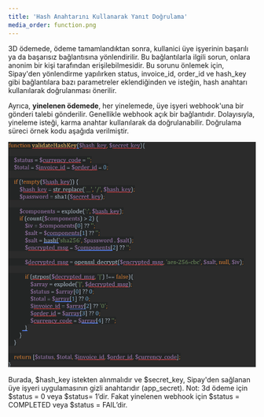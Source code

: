 ```yaml
---
title: 'Hash Anahtarını Kullanarak Yanıt Doğrulama'
media_order: function.png
---
```


3D ödemede, ödeme tamamlandıktan sonra, kullanici üye işyerinin başarılı ya da  başarısız bağlantısına yönlendirilir. Bu bağlantılarla ilgili sorun, onlara anonim bir kişi tarafından erişilebilmesidir. Bu sorunu önlemek için, Sipay'den yönlendirme yapılırken status, invoice_id, order_id ve hash_key gibi bağlantılara bazı parametreler eklendiğinden ve isteğin, hash anahtarı kullanılarak doğrulanması önerilir.

Ayrıca, **yinelenen ödemede**, her yinelemede, üye işyeri webhook'una bir gönderi talebi gönderilir. Genellikle webhook açık bir bağlantıdır. Dolayısıyla, yineleme isteği, karma anahtar kullanılarak da doğrulanabilir. Doğrulama süreci örnek kodu aşağıda verilmiştir.

![](function.png)

Burada, $hash_key istekten alınmalıdır ve $secret_key, Sipay'den sağlanan üye işyeri uygulamasının gizli anahtarıdır (app_secret).
Not: 3d ödeme için $status = 0  veya  $status= 1’dir. Fakat  yinelenen webhook için  $status = COMPLETED   veya $status = FAIL’dir.

